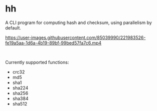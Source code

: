 # hh
A CLI program for computing hash and checksum, using parallelism by default.

https://user-images.githubusercontent.com/85039990/221983526-fe19a5aa-1d6a-4b19-89bf-99bed57fa7c6.mp4

<br>

Currently supported functions:
- crc32
- md5
- sha1
- sha224
- sha256
- sha384
- sha512
